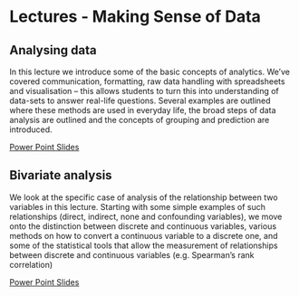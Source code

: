 Lectures - Making Sense of Data
===============================

## Analysing data

In this lecture we introduce some of the basic concepts of analytics. We’ve covered communication, formatting, raw data handling with spreadsheets and visualisation – this allows students to turn this into understanding of data-sets to answer real-life questions. Several examples are outlined where these methods are used in everyday life, the broad steps of data analysis are outlined and the concepts of grouping and prediction are introduced.

<a href="analysis.ppt" file="ppt"> Power Point Slides</a>

## Bivariate analysis

We look at the specific case of analysis of the relationship between two variables in this lecture. Starting with some simple examples of such relationships (direct, indirect, none and confounding variables), we move onto the distinction between discrete and continuous variables, various methods on how to convert a continuous variable to a discrete one, and some of the statistical tools that allow the measurement of relationships between discrete and continuous variables (e.g. Spearman’s rank correlation)

<a href="bivariate-analysis.ppt" file="ppt"> Power Point Slides</a>
